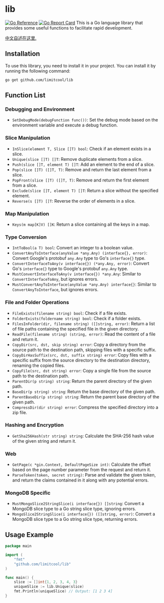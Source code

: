# lib

[![Go Reference](https://pkg.go.dev/badge/github.com/limitcool/lib.svg)](https://pkg.go.dev/github.com/limitcool/lib)
[![Go Report Card](https://goreportcard.com/badge/github.com/limitcool/lib)](https://goreportcard.com/report/github.com/limitcool/lib)
This is a Go language library that provides some useful functions to facilitate rapid development.

[中文自述在这里.](README.zh_cn.md)

## Installation

To use this library, you need to install it in your project. You can install it by running the following command:

```bash
go get github.com/limitcool/lib
```

## Function List

### Debugging and Environment

- `SetDebugMode(debugFunction func())`: Set the debug mode based on the environment variable and execute a debug function.

### Slice Manipulation

- `InSlice(element T, Slice []T) bool`: Check if an element exists in a slice.
- `Unique(slice []T) []T`: Remove duplicate elements from a slice.
- `Push(slice []T, element T) []T`: Add an element to the end of a slice.
- `Pop(slice []T) ([]T, T)`: Remove and return the last element from a slice.
- `PopFront(slice []T) ([]T, T)`: Remove and return the first element from a slice.
- `Exclude(slice []T, element T) []T`: Return a slice without the specified element.
- `Reverse(s []T) []T`: Reverse the order of elements in a slice.

### Map Manipulation

- `Keys(m map[K]V) []K`: Return a slice containing all the keys in a map.

### Type Conversion

- `IntToBool(a T) bool`: Convert an integer to a boolean value.
- `ConvertAnyToInterface(anyValue *any.Any) (interface{}, error)`: Convert Google's protobuf `any.Any` type to Go's `interface{}` type.
- `ConvertInterfaceToAny(v interface{}) (*any.Any, error)`: Convert Go's `interface{}` type to Google's protobuf `any.Any` type.
- `MustConvertInterfaceToAny(v interface{}) *any.Any`: Similar to `ConvertInterfaceToAny`, but ignores errors.
- `MustConvertAnyToInterface(anyValue *any.Any) interface{}`: Similar to `ConvertAnyToInterface`, but ignores errors.

### File and Folder Operations

- `FileExists(filename string) bool`: Check if a file exists.
- `FolderExists(foldername string) bool`: Check if a folder exists.
- `FilesInFolder(dir, filename string) ([]string, error)`: Return a list of file paths containing the specified file in the given directory.
- `ReadFile(filename string) (string, error)`: Read the content of a file and return it.
- `CopyDir(src, dst, skip string) error`: Copy a directory from the source path to the destination path, skipping files with a specific suffix.
- `CopyDirHasSuffix(src, dst, suffix string) error`: Copy files with a specific suffix from the source directory to the destination directory, renaming the copied files.
- `CopyFile(src, dst string) error`: Copy a single file from the source path to the destination path.
- `ParentDir(p string) string`: Return the parent directory of the given path.
- `BaseDir(p string) string`: Return the base directory of the given path.
- `ParentBaseDir(p string) string`: Return the parent base directory of the given path.
- `CompressDir(dir string) error`: Compress the specified directory into a zip file.

### Hashing and Encryption

- `GetSha256Hash(str string) string`: Calculate the SHA-256 hash value of the given string and return it.

### Web

- `GetPage(c *gin.Context, DefaultPageSize int)`: Calculate the offset based on the page number parameter from the request and return it.
- `ParseToken(token, secret string)`: Parse and validate the given token, and return the claims contained in it along with any potential errors.

### MongoDB Specific

- `MustMongoSlice2StringSlice(i interface{}) []string`: Convert a MongoDB slice type to a Go string slice type, ignoring errors.
- `MongoSlice2StringSlice(i interface{}) ([]string, error)`: Convert a MongoDB slice type to a Go string slice type, returning errors.

## Usage Example

```go
package main

import (
    "fmt"
    "github.com/limitcool/lib"
)

func main() {
    slice := []int{1, 2, 3, 4, 3}
    uniqueSlice := lib.Unique(slice)
    fmt.Println(uniqueSlice) // Output: [1 2 3 4]
}
```